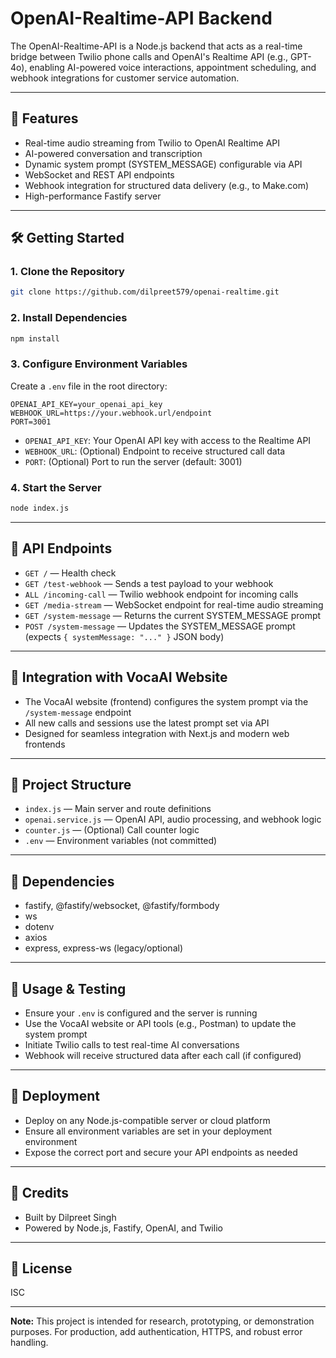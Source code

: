 # OpenAI-Realtime-API Backend

The OpenAI-Realtime-API is a Node.js backend that acts as a real-time bridge between Twilio phone calls and OpenAI's Realtime API (e.g., GPT-4o), enabling AI-powered voice interactions, appointment scheduling, and webhook integrations for customer service automation.

---

## 🚀 Features
- Real-time audio streaming from Twilio to OpenAI Realtime API
- AI-powered conversation and transcription
- Dynamic system prompt (SYSTEM_MESSAGE) configurable via API
- WebSocket and REST API endpoints
- Webhook integration for structured data delivery (e.g., to Make.com)
- High-performance Fastify server

---

## 🛠️ Getting Started

### 1. Clone the Repository
```bash
git clone https://github.com/dilpreet579/openai-realtime.git
```

### 2. Install Dependencies
```bash
npm install
```

### 3. Configure Environment Variables
Create a `.env` file in the root directory:
```env
OPENAI_API_KEY=your_openai_api_key
WEBHOOK_URL=https://your.webhook.url/endpoint
PORT=3001
```
- `OPENAI_API_KEY`: Your OpenAI API key with access to the Realtime API
- `WEBHOOK_URL`: (Optional) Endpoint to receive structured call data
- `PORT`: (Optional) Port to run the server (default: 3001)

### 4. Start the Server
```bash
node index.js
```

---

## 🔌 API Endpoints

- `GET /` — Health check
- `GET /test-webhook` — Sends a test payload to your webhook
- `ALL /incoming-call` — Twilio webhook endpoint for incoming calls
- `GET /media-stream` — WebSocket endpoint for real-time audio streaming
- `GET /system-message` — Returns the current SYSTEM_MESSAGE prompt
- `POST /system-message` — Updates the SYSTEM_MESSAGE prompt (expects `{ systemMessage: "..." }` JSON body)

---

## 🤖 Integration with VocaAI Website
- The VocaAI website (frontend) configures the system prompt via the `/system-message` endpoint
- All new calls and sessions use the latest prompt set via API
- Designed for seamless integration with Next.js and modern web frontends

---

## 📁 Project Structure
- `index.js` — Main server and route definitions
- `openai.service.js` — OpenAI API, audio processing, and webhook logic
- `counter.js` — (Optional) Call counter logic
- `.env` — Environment variables (not committed)

---

## 🧩 Dependencies
- fastify, @fastify/websocket, @fastify/formbody
- ws
- dotenv
- axios
- express, express-ws (legacy/optional)

---

## 🧪 Usage & Testing
- Ensure your `.env` is configured and the server is running
- Use the VocaAI website or API tools (e.g., Postman) to update the system prompt
- Initiate Twilio calls to test real-time AI conversations
- Webhook will receive structured data after each call (if configured)

---

## 🚀 Deployment
- Deploy on any Node.js-compatible server or cloud platform
- Ensure all environment variables are set in your deployment environment
- Expose the correct port and secure your API endpoints as needed

---

## 🤝 Credits
- Built by Dilpreet Singh
- Powered by Node.js, Fastify, OpenAI, and Twilio

---

## 📄 License
ISC

---

**Note:** This project is intended for research, prototyping, or demonstration purposes. For production, add authentication, HTTPS, and robust error handling.
